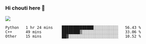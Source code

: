 ### Hi chouti here 👋

![](https://github-readme-stats.vercel.app/api?username=l0nl1f3)

<!--START_SECTION:waka-->
```text
Python   1 hr 24 mins    ██████████████░░░░░░░░░░░   56.43 % 
C++      49 mins         ████████▒░░░░░░░░░░░░░░░░   33.06 % 
Other    15 mins         ██▓░░░░░░░░░░░░░░░░░░░░░░   10.52 % 
```
<!--END_SECTION:waka-->

<!--
**l0nl1f3/l0nl1f3** is a ✨ _special_ ✨ repository because its `README.md` (this file) appears on your GitHub profile.

Here are some ideas to get you started:

- 🔭 I’m currently working on ...
- 🌱 I’m currently learning ...
- 👯 I’m looking to collaborate on ...
- 🤔 I’m looking for help with ...
- 💬 Ask me about ...
- 📫 How to reach me: ...
- 😄 Pronouns: ...
- ⚡ Fun fact: ...
-->
